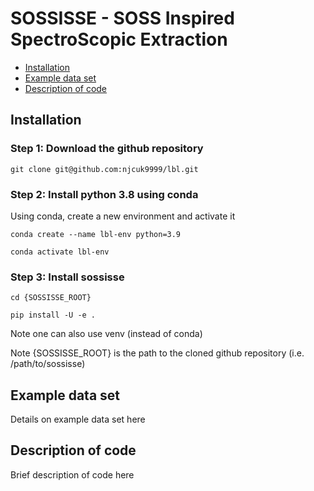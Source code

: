 # SOSSISSE - SOSS Inspired SpectroScopic Extraction

- [Installation](https://github.com/njcuk9999/sossisse/blob/main/README.md#installation)
- [Example data set](https://github.com/njcuk9999/sossisse/blob/main/README.md#example-data-set)
- [Description of code](https://github.com/njcuk9999/sossisse/blob/main/README.md#description-of-code)


## Installation

### Step 1: Download the github repository

```
git clone git@github.com:njcuk9999/lbl.git
```

### Step 2: Install python 3.8 using conda

Using conda, create a new environment and activate it

```
conda create --name lbl-env python=3.9
```

```
conda activate lbl-env
```

### Step 3: Install sossisse

```
cd {SOSSISSE_ROOT}

pip install -U -e .
```

Note one can also use venv (instead of conda)

Note {SOSSISSE_ROOT} is the path to the cloned github repository (i.e. /path/to/sossisse)


## Example data set

Details on example data set here

## Description of code

Brief description of code here
